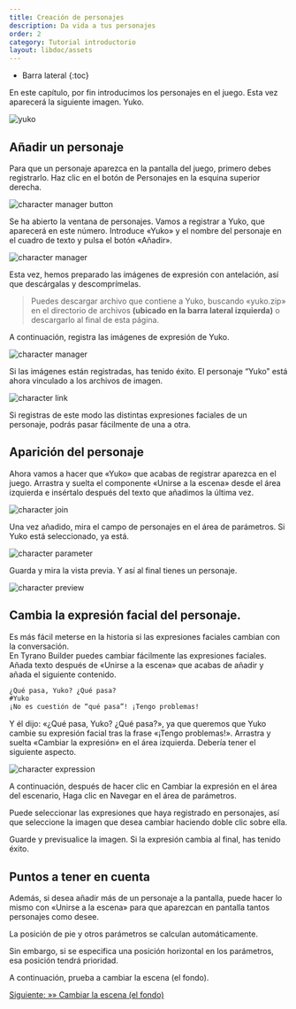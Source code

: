 ```yaml
---
title: Creación de personajes
description: Da vida a tus personajes
order: 2
category: Tutorial introductorio
layout: libdoc/assets
---
```

* Barra lateral
{:toc}

En este capítulo, por fin introducimos los personajes en el juego. Esta vez aparecerá la siguiente imagen. Yuko.

![yuko](/assets/resources/images/character-0.png)

## Añadir un personaje

Para que un personaje aparezca en la pantalla del juego, primero debes registrarlo.
Haz clic en el botón de Personajes en la esquina superior derecha.

![character manager button](/assets/resources/images/character-1.png)

Se ha abierto la ventana de personajes.
Vamos a registrar a Yuko, que aparecerá en este número.
Introduce «Yuko» y el nombre del personaje en el cuadro de texto y pulsa el botón «Añadir».

![character manager](/assets/resources/images/character-2.png)

Esta vez, hemos preparado las imágenes de expresión con antelación, así que descárgalas y descomprímelas.

> Puedes descargar archivo que contiene a Yuko, buscando «yuko.zip» en el directorio de archivos **(ubicado en la barra lateral izquierda)** o descargarlo al final de esta página.

A continuación, registra las imágenes de expresión de Yuko.

![character manager](/assets/resources/images/character-3.png)

Si las imágenes están registradas, has tenido éxito. El personaje “Yuko” está ahora vinculado a los archivos de imagen.

![character link](/assets/resources/images/character-4.png)

Si registras de este modo las distintas expresiones faciales de un personaje, podrás pasar fácilmente de una a otra.

## Aparición del personaje

Ahora vamos a hacer que «Yuko» que acabas de registrar aparezca en el juego. Arrastra y suelta el componente «Unirse a la escena» desde el área izquierda e insértalo después del texto que añadimos la última vez.

![character join](/assets/resources/images/character-5.png)

Una vez añadido, mira el campo de personajes en el área de parámetros.
Si Yuko está seleccionado, ya está.

![character parameter](/assets/resources/images/character-6.png)

Guarda y mira la vista previa. Y así al final tienes un personaje.

![character preview](/assets/resources/images/character-7.png)

## Cambia la expresión facial del personaje.

Es más fácil meterse en la historia si las expresiones faciales cambian con la conversación.<br />
En Tyrano Builder puedes cambiar fácilmente las expresiones faciales.<br />
Añada texto después de «Unirse a la escena» que acabas de añadir y añada el siguiente contenido.

```txt
¿Qué pasa, Yuko? ¿Qué pasa?
#Yuko
¡No es cuestión de “qué pasa”! ¡Tengo problemas!
```

Y él dijo: «¿Qué pasa, Yuko? ¿Qué pasa?», ya que queremos que Yuko cambie su expresión facial tras la frase «¡Tengo problemas!».
Arrastra y suelta «Cambiar la expresión» en el área izquierda.
Debería tener el siguiente aspecto.

![character expression](/assets/resources/images/character-8.png)

A continuación, después de hacer clic en Cambiar la expresión en el área del escenario,
Haga clic en Navegar en el área de parámetros.

Puede seleccionar las expresiones que haya registrado en personajes, así que seleccione la imagen que desea cambiar haciendo doble clic sobre ella.

Guarde y previsualice la imagen. Si la expresión cambia al final, has tenido éxito.

## Puntos a tener en cuenta

Además, si desea añadir más de un personaje a la pantalla, puede hacer lo mismo con «Unirse a la escena» para que aparezcan en pantalla tantos personajes como desee.

La posición de pie y otros parámetros se calculan automáticamente.

Sin embargo, si se especifica una posición horizontal en los parámetros, esa posición tendrá prioridad.

A continuación, prueba a cambiar la escena (el fondo).

[Siguiente: »» Cambiar la escena (el fondo)](/pages/background.html)